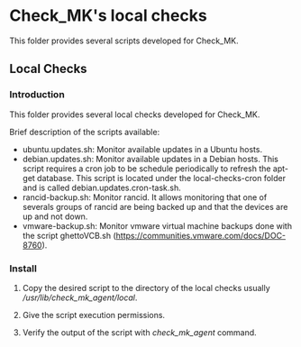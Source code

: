 # Check\_MK's local checks

This folder provides several scripts developed for Check\_MK.

## Local Checks

### Introduction

This folder provides several local checks developed for Check\_MK.

Brief description of the scripts available:

* ubuntu.updates.sh: Monitor available updates in a Ubuntu hosts.
* debian.updates.sh: Monitor available updates in a Debian hosts. This script
  requires a cron job to be schedule periodically to refresh the apt-get
  database. This script is located under the  local-checks-cron folder and is
  called debian.updates.cron-task.sh.
* rancid-backup.sh: Monitor rancid. It allows monitoring that one of severals
  groups of rancid are being backed up and that the devices are up and not down.
* vmware-backup.sh: Monitor vmware virtual machine backups done with the script
  ghettoVCB.sh (https://communities.vmware.com/docs/DOC-8760).

### Install

1. Copy the desired script to the directory of the local checks usually
   */usr/lib/check\_mk\_agent/local*.

2. Give the script execution permissions.

3. Verify the output of the script with *check\_mk\_agent* command.
